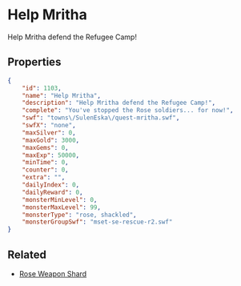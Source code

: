 # Help Mritha

Help Mritha defend the Refugee Camp!

## Properties

```json
{
    "id": 1103,
    "name": "Help Mritha",
    "description": "Help Mritha defend the Refugee Camp!",
    "complete": "You've stopped the Rose soldiers... for now!",
    "swf": "towns\/SulenEska\/quest-mritha.swf",
    "swfX": "none",
    "maxSilver": 0,
    "maxGold": 3000,
    "maxGems": 0,
    "maxExp": 50000,
    "minTime": 0,
    "counter": 0,
    "extra": "",
    "dailyIndex": 0,
    "dailyReward": 0,
    "monsterMinLevel": 0,
    "monsterMaxLevel": 99,
    "monsterType": "rose, shackled",
    "monsterGroupSwf": "mset-se-rescue-r2.swf"
}
```

## Related

- [Rose Weapon Shard](../items/10865-rose-weapon-shard.md)

